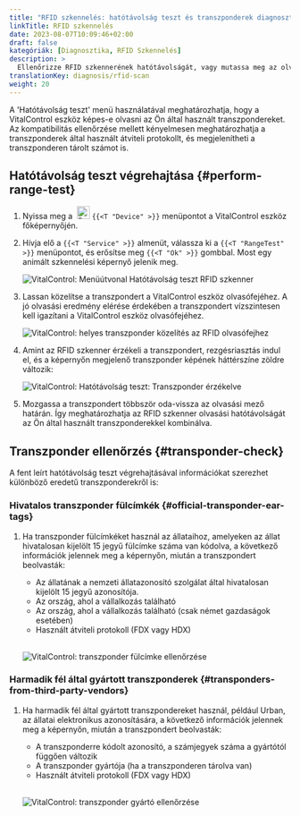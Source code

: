 ```yaml
---
title: "RFID szkennelés: hatótávolság teszt és transzponderek diagnosztikája"
linkTitle: RFID szkennelés
date: 2023-08-07T10:09:46+02:00
draft: false
kategóriák: [Diagnosztika, RFID Szkennelés]
description: >
  Ellenőrizze RFID szkennerének hatótávolságát, vagy mutassa meg az olvasási protokollt és az ismeretlen transzpondereken tárolt számokat.
translationKey: diagnosis/rfid-scan
weight: 20
---
```


A 'Hatótávolság teszt' menü használatával meghatározhatja, hogy a VitalControl eszköz képes-e olvasni az Ön által használt transzpondereket. Az kompatibilitás ellenőrzése mellett kényelmesen meghatározhatja a transzponderek által használt átviteli protokollt, és megjelenítheti a transzponderen tárolt számot is.

## Hatótávolság teszt végrehajtása {#perform-range-test}

1. Nyissa meg a &nbsp;<img src="/icons/device.svg" width="23" align="bottom" alt="Device" /> `{{<T "Device" >}}` menüpontot a VitalControl eszköz főképernyőjén.

1. Hívja elő a `{{<T "Service" >}}` almenüt, válassza ki a `{{<T "RangeTest" >}}` menüpontot, és erősítse meg `{{<T "Ok" >}}` gombbal. Most egy animált szkennelési képernyő jelenik meg.

    ![VitalControl: Menüútvonal Hatótávolság teszt RFID szkenner](../images/rangetest.png "Hatótávolság teszt RFID szkenner")

1.  Lassan közelítse a transzpondert a VitalControl eszköz olvasófejéhez. A jó olvasási eredmény elérése érdekében a transzpondert vízszintesen kell igazítani a VitalControl eszköz olvasófejéhez.

    ![ VitalControl: helyes transzponder közelítés az RFID olvasófejhez](/images/diagnosis/transponderscan.svg "Helyes transzponder szkennelés")

1. Amint az RFID szkenner érzékeli a transzpondert, rezgésriasztás indul el, és a képernyőn megjelenő transzponder képének háttérszíne zöldre változik:

   ![VitalControl: Hatótávolság teszt: Transzponder érzékelve](../images/transponder-detected.png "Transzponder érzékelve")

1. Mozgassa a transzpondert többször oda-vissza az olvasási mező határán. Így meghatározhatja az RFID szkenner olvasási hatótávolságát az Ön által használt transzponderekkel kombinálva.

## Transzponder ellenőrzés {#transponder-check}

A fent leírt hatótávolság teszt végrehajtásával információkat szerezhet különböző eredetű transzponderekről is:

### Hivatalos transzponder fülcímkék {#official-transponder-ear-tags}

1. Ha transzponder fülcímkéket használ az állataihoz, amelyeken az állat hivatalosan kijelölt 15 jegyű fülcímke száma van kódolva, a következő információk jelennek meg a képernyőn, miután a transzpondert beolvasták:

    - Az állatának a nemzeti állatazonosító szolgálat által hivatalosan kijelölt 15 jegyű azonosítója.
    - Az ország, ahol a vállalkozás található
    - Az ország, ahol a vállalkozás található (csak német gazdaságok esetében)
    - Használt átviteli protokoll (FDX vagy HDX)
    <br>

    ![VitalControl: transzponder fülcímke ellenőrzése](../images/transponder-official.png "Info hivatalos transzponder fülcímke")

### Harmadik fél által gyártott transzponderek {#transponders-from-third-party-vendors}

1. Ha harmadik fél által gyártott transzpondereket használ, például Urban, az állatai elektronikus azonosítására, a következő információk jelennek meg a képernyőn, miután a transzpondert beolvasták:

    - A transzponderre kódolt azonosító, a számjegyek száma a gyártótól függően változik
    - A transzponder gyártója (ha a transzponderen tárolva van)
    - Használt átviteli protokoll (FDX vagy HDX)
    <br>

    ![VitalControl: transzponder gyártó ellenőrzése](../images/transponder-manufacturer.png "Info transzponder gyártótól")

